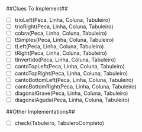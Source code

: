 ##Clues To Implement## 
- [ ] trioLeft(Peca, Linha, Coluna, Tabuleiro)
- [ ] trioRight(Peca, Linha, Coluna, Tabuleiro)
- [ ] cobra(Peca, Linha, Coluna, Tabuleiro)
- [ ] tSimples(Peca, Linha, Coluna, Tabuleiro)
- [ ] tLeft(Peca, Linha, Coluna, Tabuleiro)
- [ ] tRight(Peca, Linha, Coluna, Tabuleiro)
- [ ] tInvertido(Peca, Linha, Coluna, Tabuleiro)
- [ ] cantoTopLeft(Peca, Linha, Coluna, Tabuleiro)
- [ ] cantoTopRight(Peca, Linha, Coluna, Tabuleiro)
- [ ] cantoBottomLeft(Peca, Linha, Coluna, Tabuleiro)
- [ ] cantoBottomRight(Peca, Linha, Coluna, Tabuleiro)
- [ ] diagonalGrave(Peca, Linha, Coluna, Tabuleiro)
- [ ] diagonalAguda(Peca, Linha, Coluna, Tabuleiro)

##Other Implementations##
- [ ] check(Tabuleiro, TabuleroCompleto)